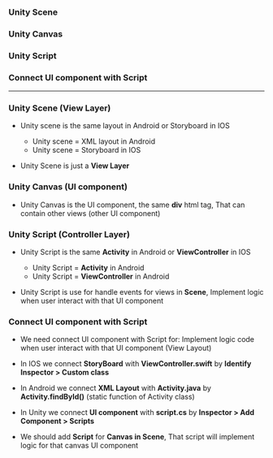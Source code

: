 ### Unity Scene
### Unity Canvas
### Unity Script
### Connect UI component with Script

--------------------------------------------------------

### Unity Scene (View Layer)

* Unity scene is the same layout in Android or Storyboard in IOS
  * Unity scene = XML layout in Android
  * Unity scene = Storyboard in IOS

* Unity Scene is just a **View Layer**

### Unity Canvas (UI component)
* Unity Canvas is the UI component, the same **div** html tag, That can contain other views (other UI component)
  
### Unity Script (Controller Layer)

* Unity Script is the same **Activity** in Android or **ViewController** in IOS
  * Unity Script = **Activity** in Android
  * Unity Script = **ViewController** in Android

* Unity Script is use for handle events for views in **Scene**, Implement logic when user interact with that UI component

### Connect UI component with Script

* We need connect UI component with Script for: Implement logic code when user interact with that UI component (View Layout)

* In IOS we connect **StoryBoard** with **ViewController.swift** by **Identify Inspector > Custom class**
* In Android we connect **XML Layout** with **Activity.java** by **Activity.findById()** (static function of Activity class)
* In Unity we connect **UI component** with **script.cs** by **Inspector > Add Component > Scripts**

* We should add **Script** for **Canvas in Scene**, That script will implement logic for that canvas UI component


